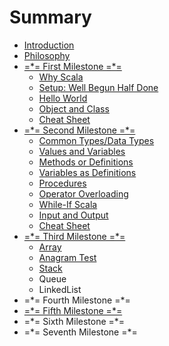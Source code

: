 # Summary

* [Introduction](README.md)
* [Philosophy](philosophy.md)
* [=\*= First Milestone =\*=](first-milestone.md)
  * [Why Scala](first-milestone/why-scala.md)
  * [Setup: Well Begun Half Done](first-milestone/setup-well-begun-half-done.md)
  * [Hello World](first-milestone/hello-world.md)
  * [Object and Class](first-milestone/class-and-object.md)
  * [Cheat Sheet](first-milestone/cheat-sheet.md)
* [=\*= Second Milestone =\*=](second-milestone.md)
  * [Common Types/Data Types](second-milestone/common-types.md)
  * [Values and Variables](second-milestone/values-variables-and-methods.md)
  * [Methods or Definitions](second-milestone/methods.md)
  * [Variables as Definitions](second-milestone/variables-and-definitions.md)
  * [Procedures](second-milestone/variables-and-definitions/procedures.md)
  * [Operator Overloading](second-milestone/operator-overloading.md)
  * [While-If Scala](second-milestone/looping-in-scala.md)
  * [Input and Output](second-milestone/input-and-output.md)
  * [Cheat Sheet](second-milestone/best-practise-and-notes-to-remember.md)
* [=\*= Third Milestone =\*=](third-milestone.md)
  * [Array](third-milestone/array.md)
  * [Anagram Test](third-milestone/anagram-test.md)
  * [Stack](third-milestone/stack.md)
  * Queue
  * LinkedList
* =\*= Fourth Milestone =\*=
* [=\*= Fifth Milestone =\*=](fifth-milestone.md)
* =\*= Sixth Milestone =\*=
* =\*= Seventh Milestone =\*=

